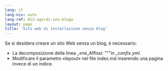 ```yaml
---
lang: it
lang-niv: auto
lang-ref: 013-agordi-sen-blogo
layout: page
title: 'Sito web di installazione senza blog'
---
```


Se si desidera creare un sito Web senza un blog, è necessario:
* La decomposizione della linea _«ne_Affissi: """in _\_confix.yml_.
* Modificare il parametro _«layout»_ nel file index.md inserendo una pagina invece di un indice.

